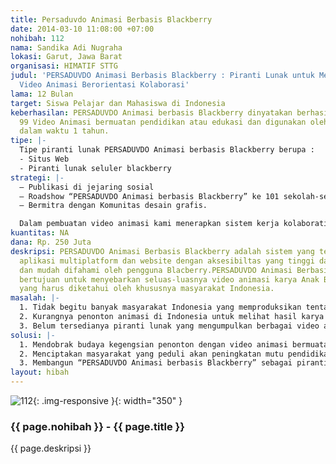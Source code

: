 ```yaml
---
title: Persaduvdo Animasi Berbasis Blackberry
date: 2014-03-10 11:08:00 +07:00
nohibah: 112
nama: Sandika Adi Nugraha
lokasi: Garut, Jawa Barat
organisasi: HIMATIF STTG
judul: 'PERSADUVDO Animasi Berbasis Blackberry : Piranti Lunak untuk Mengembangkan
  Video Animasi Berorientasi Kolaborasi'
lama: 12 Bulan
target: Siswa Pelajar dan Mahasiswa di Indonesia
keberhasilan: PERSADUVDO Animasi berbasis Blackberry dinyatakan berhasil apabila menghasilkan
  99 Video Animasi bermuatan pendidikan atau edukasi dan digunakan oleh 1.000 orang
  dalam waktu 1 tahun.
tipe: |-
  Tipe piranti lunak PERSADUVDO Animasi berbasis Blackberry berupa :
  - Situs Web
  - Piranti lunak seluler blackberry
strategi: |-
  – Publikasi di jejaring sosial
  – Roadshow “PERSADUVDO Animasi berbasis Blackberry” ke 101 sekolah-sekolah baik itu SD,SMP,SMA serta menengah dan 7 Universitas di Indonesia
  – Bermitra dengan Komunitas desain grafis.

  Dalam pembuatan video animasi kami menerapkan sistem kerja kolaboratif yang akan memunculkan ide yang brilian dalam pembuatan video animasi tersebut yang akan melibatkan berbagai pihak dan dimudahkan dengan akses melalui situs web dan perangkat seluler sehingga dapat digunakkan secara optimal dan PERSADUVDO Animasi berbasis Blackberry dapat diunduh dan diunggah melalui Blackberry sehingga pengguna blackberry dapat menonton piranti lunak PERSADUVDO Animasi.
kuantitas: NA
dana: Rp. 250 Juta
deskripsi: PERSADUVDO Animasi Berbasis Blackberry adalah sistem yang terdiri dari
  aplikasi multiplatform dan website dengan aksesibiltas yang tinggi dari Blackberry
  dan mudah difahami oleh pengguna Blacberry.PERSADUVDO Animasi Berbasis Blackberry
  bertujuan untuk menyebarkan seluas-luasnya video animasi karya Anak Bangsa Indonesia
  yang harus diketahui oleh khususnya masyarakat Indonesia.
masalah: |-
  1. Tidak begitu banyak masyarakat Indonesia yang memproduksikan tentang video animasi di negaranya sendiri.
  2. Kurangnya penonton animasi di Indonesia untuk melihat hasil karya orang animasi di Indonesia.
  3. Belum tersedianya piranti lunak yang mengumpulkan berbagai video animasi dalam satu aplikasi di seluler dan situs web, yang memuat pendidikan atau edukasi.
solusi: |-
  1. Mendobrak budaya kegengsian penonton dengan video animasi bermuatan pendidikan atau edukasi yang dapat diakses kapanpun dan dimanapun melalui piranti lunak “PERSADUVDO Animasi berbasis Blackberry”
  2. Menciptakan masyarakat yang peduli akan peningkatan mutu pendidikan melalui Blackberry yang di akses di web.
  3. Membangun “PERSADUVDO Animasi berbasis Blackberry” sebagai piranti lunak seluler dan situs web yang memudahkan masyarakat untuk lebih menyukai video animasi karya anak bangsa.
layout: hibah
---
```


![112](/static/img/hibahcms/112.png){: .img-responsive }{: width="350" }

### {{ page.nohibah }} - {{ page.title }}

{{ page.deskripsi }}
